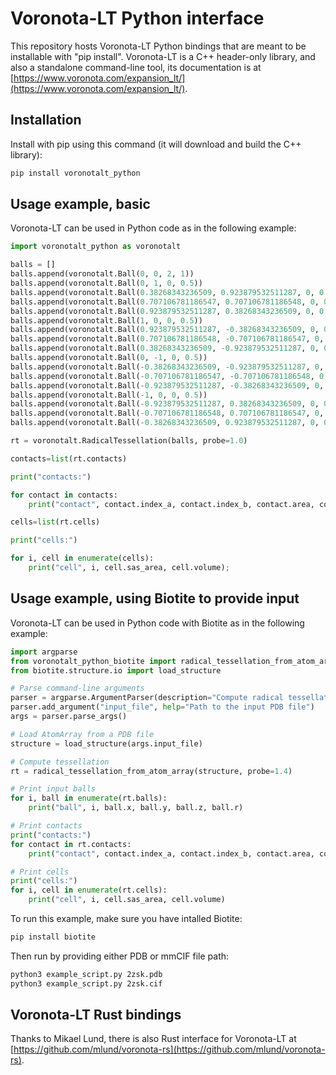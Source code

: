 # Voronota-LT Python interface

This repository hosts Voronota-LT Python bindings that are meant to be installable with "pip install".
Voronota-LT is a C++ header-only library, and also a standalone command-line tool, its documentation is at [https://www.voronota.com/expansion_lt/](https://www.voronota.com/expansion_lt/).

## Installation

Install with pip using this command (it will download and build the C++ library):

```bash
pip install voronotalt_python
```

## Usage example, basic

Voronota-LT can be used in Python code as in the following example:

```py
import voronotalt_python as voronotalt

balls = []
balls.append(voronotalt.Ball(0, 0, 2, 1))
balls.append(voronotalt.Ball(0, 1, 0, 0.5))
balls.append(voronotalt.Ball(0.38268343236509, 0.923879532511287, 0, 0.5))
balls.append(voronotalt.Ball(0.707106781186547, 0.707106781186548, 0, 0.5))
balls.append(voronotalt.Ball(0.923879532511287, 0.38268343236509, 0, 0.5))
balls.append(voronotalt.Ball(1, 0, 0, 0.5))
balls.append(voronotalt.Ball(0.923879532511287, -0.38268343236509, 0, 0.5))
balls.append(voronotalt.Ball(0.707106781186548, -0.707106781186547, 0, 0.5))
balls.append(voronotalt.Ball(0.38268343236509, -0.923879532511287, 0, 0.5))
balls.append(voronotalt.Ball(0, -1, 0, 0.5))
balls.append(voronotalt.Ball(-0.38268343236509, -0.923879532511287, 0, 0.5))
balls.append(voronotalt.Ball(-0.707106781186547, -0.707106781186548, 0, 0.5))
balls.append(voronotalt.Ball(-0.923879532511287, -0.38268343236509, 0, 0.5))
balls.append(voronotalt.Ball(-1, 0, 0, 0.5))
balls.append(voronotalt.Ball(-0.923879532511287, 0.38268343236509, 0, 0.5))
balls.append(voronotalt.Ball(-0.707106781186548, 0.707106781186547, 0, 0.5))
balls.append(voronotalt.Ball(-0.38268343236509, 0.923879532511287, 0, 0.5))

rt = voronotalt.RadicalTessellation(balls, probe=1.0)

contacts=list(rt.contacts)

print("contacts:")

for contact in contacts:
    print("contact", contact.index_a, contact.index_b, contact.area, contact.arc_length);

cells=list(rt.cells)

print("cells:")

for i, cell in enumerate(cells):
    print("cell", i, cell.sas_area, cell.volume);

```


## Usage example, using Biotite to provide input

Voronota-LT can be used in Python code with Biotite as in the following example:

```py
import argparse
from voronotalt_python_biotite import radical_tessellation_from_atom_array
from biotite.structure.io import load_structure

# Parse command-line arguments
parser = argparse.ArgumentParser(description="Compute radical tessellation using Voronota-LT for an input PDB file.")
parser.add_argument("input_file", help="Path to the input PDB file")
args = parser.parse_args()

# Load AtomArray from a PDB file
structure = load_structure(args.input_file)

# Compute tessellation
rt = radical_tessellation_from_atom_array(structure, probe=1.4)

# Print input balls
for i, ball in enumerate(rt.balls):
    print("ball", i, ball.x, ball.y, ball.z, ball.r)

# Print contacts
print("contacts:")
for contact in rt.contacts:
    print("contact", contact.index_a, contact.index_b, contact.area, contact.arc_length)

# Print cells
print("cells:")
for i, cell in enumerate(rt.cells):
    print("cell", i, cell.sas_area, cell.volume)
```

To run this example, make sure you have intalled Biotite:

```bash
pip install biotite
```

Then run by providing either PDB or mmCIF file path:

```bash
python3 example_script.py 2zsk.pdb
python3 example_script.py 2zsk.cif
```


## Voronota-LT Rust bindings

Thanks to Mikael Lund, there is also Rust interface for Voronota-LT at [https://github.com/mlund/voronota-rs](https://github.com/mlund/voronota-rs).

